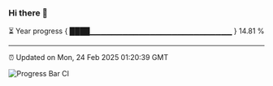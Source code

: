 ### Hi there 👋

⏳ Year progress { ████▁▁▁▁▁▁▁▁▁▁▁▁▁▁▁▁▁▁▁▁▁▁▁▁▁▁ } 14.81 %

---

⏰ Updated on Mon, 24 Feb 2025 01:20:39 GMT

![Progress Bar CI](https://github.com/liununu/liununu/workflows/Progress%20Bar%20CI/badge.svg)

